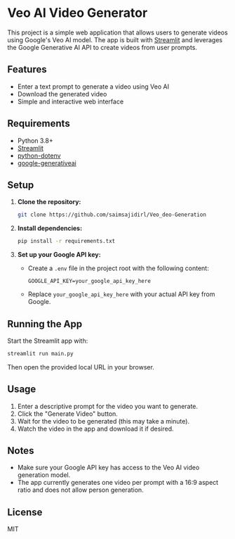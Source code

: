 # Veo AI Video Generator

This project is a simple web application that allows users to generate videos using Google's Veo AI model. The app is built with [Streamlit](https://streamlit.io/) and leverages the Google Generative AI API to create videos from user prompts.

## Features
- Enter a text prompt to generate a video using Veo AI
- Download the generated video
- Simple and interactive web interface

## Requirements
- Python 3.8+
- [Streamlit](https://streamlit.io/)
- [python-dotenv](https://pypi.org/project/python-dotenv/)
- [google-generativeai](https://pypi.org/project/google-generativeai/)

## Setup
1. **Clone the repository:**
   ```bash
   git clone https://github.com/saimsajidirl/Veo_deo-Generation
   ```

2. **Install dependencies:**
   ```bash
   pip install -r requirements.txt
   ```

3. **Set up your Google API key:**
   - Create a `.env` file in the project root with the following content:
     ```env
     GOOGLE_API_KEY=your_google_api_key_here
     ```
   - Replace `your_google_api_key_here` with your actual API key from Google.

## Running the App
Start the Streamlit app with:
```bash
streamlit run main.py
```

Then open the provided local URL in your browser.

## Usage
1. Enter a descriptive prompt for the video you want to generate.
2. Click the "Generate Video" button.
3. Wait for the video to be generated (this may take a minute).
4. Watch the video in the app and download it if desired.

## Notes
- Make sure your Google API key has access to the Veo AI video generation model.
- The app currently generates one video per prompt with a 16:9 aspect ratio and does not allow person generation.

## License
MIT 
